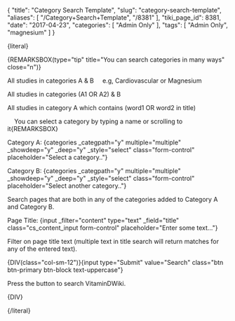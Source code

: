 {
    "title": "Category Search Template",
    "slug": "category-search-template",
    "aliases": [
        "/Category+Search+Template",
        "/8381"
    ],
    "tiki_page_id": 8381,
    "date": "2017-04-23",
    "categories": [
        "Admin Only"
    ],
    "tags": [
        "Admin Only",
        "magnesium"
    ]
}


{literal}

{REMARKSBOX(type="tip" title="You can search categories in many ways" close="n")}

All studies in categories A & B &nbsp; &nbsp;  e.g, Cardiovascular or Magnesium

All studies in categories (A1 OR A2) & B

All studies in category A which contains (word1 OR word2 in title)

&nbsp; &nbsp; You can select a category by typing a name or scrolling to it{REMARKSBOX}

Category A: {categories _categpath="y" multiple="multiple" _showdeep="y" _deep="y" _style="select" class="form-control" placeholder="Select a category.."}

Category B: {categories _categpath="y" multiple="multiple" _showdeep="y" _deep="y" _style="select" class="form-control" placeholder="Select another category.."}

Search pages that are both in any of the categories added to Category A and Category B.

Page Title: {input _filter="content" type="text" _field="title" class="cs_content_input form-control" placeholder="Enter some text..."}

Filter on page title text (multiple text in title search will return matches for any of the entered text).

{DIV(class="col-sm-12")}{input type="Submit" value="Search" class="btn btn-primary btn-block text-uppercase"}

Press the button to search VitaminDWiki.

{DIV}

{/literal}
